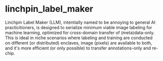 # linchpin_label_maker
Linchpin Label Maker (LLM), intentially named to be annoying to general AI practicitioners, is designed to serialize minimum viable image labeling for machine learning, optimized for cross-domain transfer of (meta)data-only. This is ideal in niche scenarios where labeling and training are conducted on different (or distributed) enclaves, image (pixels) are available to both, and it's more efficient (or only possible) to transfer annotations-only and re-chip.
